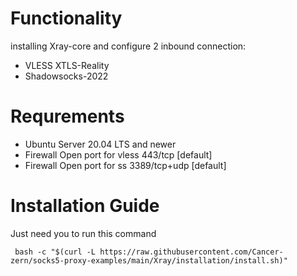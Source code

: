 # Functionality
installing Xray-core and configure 2 inbound connection:
- VLESS XTLS-Reality
- Shadowsocks-2022

# Requrements
- Ubuntu Server 20.04 LTS and newer
- Firewall Open port for vless 443/tcp [default]
- Firewall Open port for ss 3389/tcp+udp [default]

# Installation Guide
Just need you to run this command
```
 bash -c "$(curl -L https://raw.githubusercontent.com/Cancer-zern/socks5-proxy-examples/main/Xray/installation/install.sh)"
``` 